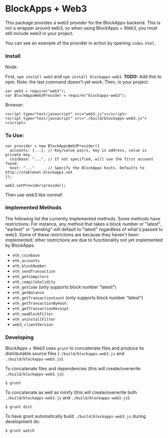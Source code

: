 # BlockApps + Web3

This package provides a web3 provider for the BlockApps backend. This is not a wrapper around web3, so when using BlockApps + Web3, you must still include web3 in your project.

You can see an example of the provider in action by opening `index.html`.

### Install

Node:

First, `npm install web3` and `npm install blockapps-web3`. **TODO:** Add this to npm. Note: the last command doesn't yet work. Then, in your project:

```
var web3 = require("web3");
var BlockAppsWeb3Provider = require("blockapps-web3");
```

Browser:

```
<script type="text/javascript" src="web3.js"></script>
<script type="text/javsacript" src="./build/blockapps-web3.js"></script>
```

### To Use:

```
var provider = new BlockAppsWeb3Provider({
  accounts: {...}, // Key/value pairs, key is address, value is private key.
  coinbase: "...", // If not specified, will use the first account found.
  host: "..."      // Specify the BlockApps hosts. Defaults to http://stablenet.blockapps.net
});

web3.setProvider(provider);
```

Then use web3 like normal!

### Implemented Methods

The following list the currently implemented methods. Some methods have restrictions: For instance, any method that takes a block number or "latest", "earliest" or "pending" will default to "latest" regardless of what's passed to web3. Some of these restrictions are because they haven't been implemented; other restrictions are due to functionality not yet implemented by BlockApps.

* `eth_coinbase`
* `eth_accounts`
* `eth_blockNumber`
* `eth_sendTransaction`
* `eth_getCompilers`
* `eth_compileSolidity`
* `eth_getCode` (only supports block number “latest”)
* `eth_getBalance`
* `eth_getTransactionCount` (only supports block number “latest”)
* `eth_getTransactionByHash`
* `eth_getTransactionReceipt`
* `eth_newBlockFilter`
* `eth_uninstallFilter`
* `web3_clientVersion`

### Developing

BlockApps + Web3 uses `grunt` to concatenate files and produce its distributable source files (`./build/blockapps-web3.js` and `./build/blockapps-web3.js`).

To concatenate files and dependencies (this will create/overwrite `./build/blockapps-web3.js`): 

```
$ grunt
```

To concatenate as well as minify (this will create/overwrite both `./build/blockapps-web3.js` and `./build/blockapps-web3.js`):

```
$ grunt dist
```

To have grunt automatically build `./build/blockapps-web3.js` during development do:

```
$ grunt watch
```


